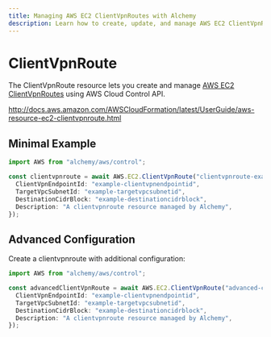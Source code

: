```yaml
---
title: Managing AWS EC2 ClientVpnRoutes with Alchemy
description: Learn how to create, update, and manage AWS EC2 ClientVpnRoutes using Alchemy Cloud Control.
---
```


# ClientVpnRoute

The ClientVpnRoute resource lets you create and manage [AWS EC2 ClientVpnRoutes](https://docs.aws.amazon.com/ec2/latest/userguide/) using AWS Cloud Control API.

http://docs.aws.amazon.com/AWSCloudFormation/latest/UserGuide/aws-resource-ec2-clientvpnroute.html

## Minimal Example

```ts
import AWS from "alchemy/aws/control";

const clientvpnroute = await AWS.EC2.ClientVpnRoute("clientvpnroute-example", {
  ClientVpnEndpointId: "example-clientvpnendpointid",
  TargetVpcSubnetId: "example-targetvpcsubnetid",
  DestinationCidrBlock: "example-destinationcidrblock",
  Description: "A clientvpnroute resource managed by Alchemy",
});
```

## Advanced Configuration

Create a clientvpnroute with additional configuration:

```ts
import AWS from "alchemy/aws/control";

const advancedClientVpnRoute = await AWS.EC2.ClientVpnRoute("advanced-clientvpnroute", {
  ClientVpnEndpointId: "example-clientvpnendpointid",
  TargetVpcSubnetId: "example-targetvpcsubnetid",
  DestinationCidrBlock: "example-destinationcidrblock",
  Description: "A clientvpnroute resource managed by Alchemy",
});
```

